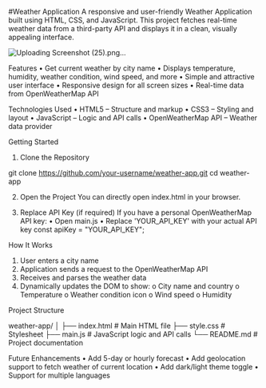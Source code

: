 #Weather Application
A responsive and user-friendly Weather Application built using HTML, CSS, and JavaScript. This project fetches real-time weather data from a third-party API and displays it in a clean, visually appealing interface.

![Uploading Screenshot (25).png…]()


Features
•	Get current weather by city name
•	Displays temperature, humidity, weather condition, wind speed, and more
•	Simple and attractive user interface
•	Responsive design for all screen sizes
•	Real-time data from OpenWeatherMap API

Technologies Used
•	HTML5 – Structure and markup
•	CSS3 – Styling and layout
•	JavaScript – Logic and API calls
•	OpenWeatherMap API – Weather data provider

Getting Started
1. Clone the Repository

git clone https://github.com/your-username/weather-app.git
cd weather-app

2. Open the Project
You can directly open index.html in your browser.

3. Replace API Key (if required)
If you have a personal OpenWeatherMap API key:
•	Open main.js
•	Replace 'YOUR_API_KEY' with your actual API key
const apiKey = "YOUR_API_KEY";

How It Works
1.	User enters a city name
2.	Application sends a request to the OpenWeatherMap API
3.	Receives and parses the weather data
4.	Dynamically updates the DOM to show:
o	City name and country
o	Temperature
o	Weather condition icon
o	Wind speed
o	Humidity

Project Structure

weather-app/
│
├── index.html         # Main HTML file
├── style.css          # Stylesheet
├── main.js          # JavaScript logic and API calls
└── README.md          # Project documentation

Future Enhancements
•	Add 5-day or hourly forecast
•	Add geolocation support to fetch weather of current location
•	Add dark/light theme toggle
•	Support for multiple languages











